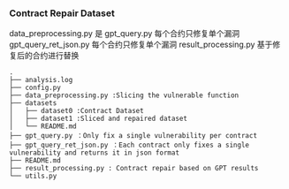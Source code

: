 ### Contract Repair Dataset
data_preprocessing.py 是
gpt_query.py 每个合约只修复单个漏洞
gpt_query_ret_json.py 每个合约只修复单个漏洞
result_processing.py 基于修复后的合约进行替换

```
.
├── analysis.log
├── config.py
├── data_preprocessing.py :Slicing the vulnerable function
├── datasets
│   ├── dataset0 :Contract Dataset
│   ├── dataset1 :Sliced ​​and repaired dataset
│   └── README.md
├── gpt_query.py ：Only fix a single vulnerability per contract
├── gpt_query_ret_json.py ：Each contract only fixes a single vulnerability and returns it in json format
├── README.md
├── result_processing.py : Contract repair based on GPT results
└── utils.py
```